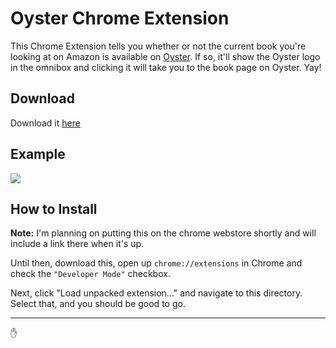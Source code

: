 # Oyster Chrome Extension

This Chrome Extension tells you whether or not the current book you're looking at on Amazon is available on [Oyster](://oysterbooks.com). If so, it'll show the Oyster logo in the omnibox and clicking it will take you to the book page on Oyster. Yay!

## Download

Download it [here](https://github.com/connor/Oyster-Chrome-Extension/archive/master.zip)

## Example

![](http://cl.ly/image/2c221s293T1Y/Screen%20Shot%202015-01-28%20at%2021.27.21.png)

## How to Install

**Note:** I'm planning on putting this on the chrome webstore shortly and will include a link there when it's up.

Until then, download this, open up `chrome://extensions` in Chrome and check the `"Developer Mode"` checkbox.

Next, click "Load unpacked extension..." and navigate to this directory. Select that, and you should be good to go.

---

:hand:
